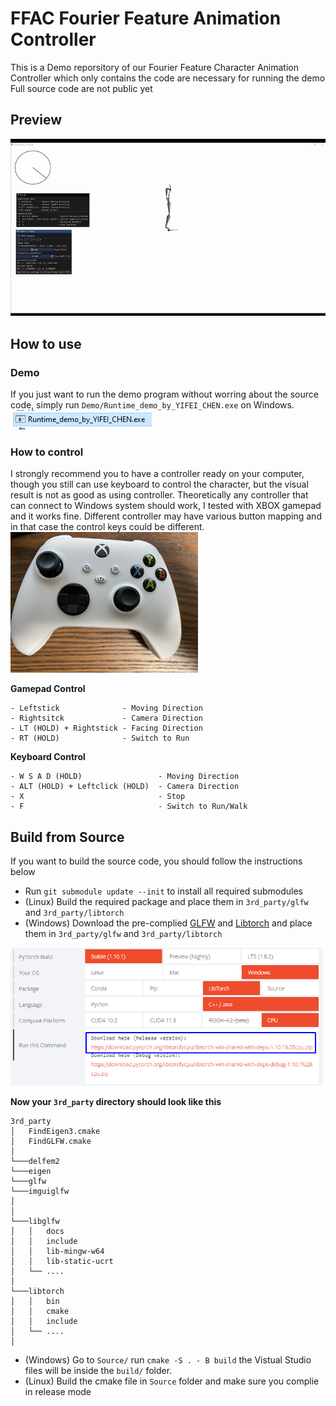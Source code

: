 # FFAC  Fourier Feature Animation Controller
This is a Demo reporsitory of our Fourier Feature Character Animation Controller which only contains the code are necessary for running the demo\
Full source code are not public yet
## Preview
![Previewvid](image/demo_thumbnail.gif)
## How to use
### Demo
If you just want to run the demo program without worring about the source code, simply run `Demo/Runtime_demo_by_YIFEI_CHEN.exe` on Windows.\
![Click](image/click.png)
### How to control
I strongly recommend you to have a controller ready on your computer, though you still can use keyboard to control the character, but the visual result is not as good as using controller. Theoretically any controller that can connect to Windows system should work, I tested with XBOX gamepad and it works fine. Different controller may have various button mapping and in that case the control keys could be different. \
<img src="image/gamepad.JPG" alt="Gamepad" width="300"/>

**Gamepad Control**
```
- Leftstick              - Moving Direction
- Rightsitck             - Camera Direction
- LT (HOLD) + Rightstick - Facing Direction
- RT (HOLD)              - Switch to Run
```
**Keyboard Control**
```
- W S A D (HOLD)                 - Moving Direction
- ALT (HOLD) + Leftclick (HOLD)  - Camera Direction
- X                              - Stop
- F                              - Switch to Run/Walk
```
## Build from Source
If you want to build the source code, you should follow the instructions below
-  Run `git submodule update --init` to install all required submodules
-  (Linux) Build the required package and place them in `3rd_party/glfw` and `3rd_party/libtorch`
-  (Windows) Download the pre-complied [GLFW](https://www.glfw.org/download) and [Libtorch](https://pytorch.org/) and place them in `3rd_party/glfw` and `3rd_party/libtorch`
<img src="image/libtorch.png" alt="libtorch" width="500"/>

**Now your `3rd_party` directory should look like this**

```
3rd_party
│   FindEigen3.cmake
│   FindGLFW.cmake
│
└───delfem2
└───eigen
└───glfw
└───imguiglfw
│  
│   
└───libglfw
│   │   docs
│   │   include
│   │   lib-mingw-w64
│   │   lib-static-ucrt
│   └── ....
│   
└───libtorch
│   │   bin
│   │   cmake
│   │   include
│   └── ....
│   
```

- (Windows) Go to `Source/` run `cmake -S . - B build` the Vistual Studio files will be inside the `build/` folder.
- (Linux) Build the cmake file in `Source` folder and make sure you complie in release mode
